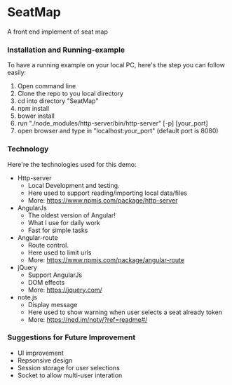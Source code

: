 # SeatMap
A front end implement of seat map


### Installation and Running-example

To have a running example on your local PC, here's the step you can follow easily:
  1. Open command line
  2. Clone the repo to you local directory
  3. cd into directory "SeatMap"
  4. npm install
  5. bower install
  6. run "./node_modules/http-server/bin/http-server" [-p] [your_port]
  7. open browser and type in "localhost:your_port"  (default port is 8080)


### Technology

Here're the technologies used for this demo:
 - Http-server
   - Local Development and testing.
   - Here used to support reading/importing local data/files
   - More: https://www.npmjs.com/package/http-server 
 - AngularJs
   - The oldest version of Angular!
   - What I use for daily work
   - Fast for simple tasks
 - Angular-route
   - Route control.
   - Here used to limit urls
   - More: https://www.npmjs.com/package/angular-route 
 - jQuery
   - Support AngularJs
   - DOM effects
   - More: https://jquery.com/ 
 - note.js
   - Display message
   - Here used to show warning when user selects a seat already token
   - More: https://ned.im/noty/?ref=readme#/ 
   
### Suggestions for Future Improvement

 - UI improvement
 - Repsonsive design
 - Session storage for user selections
 - Socket to allow multi-user interation
 
